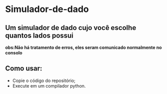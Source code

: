 # Simulador-de-dado
 <h2>Um simulador de dado cujo você escolhe quantos lados possui</h2>

 <strong>obs:Não há tratamento de erros, eles seram comunicado normalmente no consolo</strong>

<h2>Como usar:</h2>
<ul>
<li>Copie o código do repositório;
<li>Execute em um compilador python.
</ul>